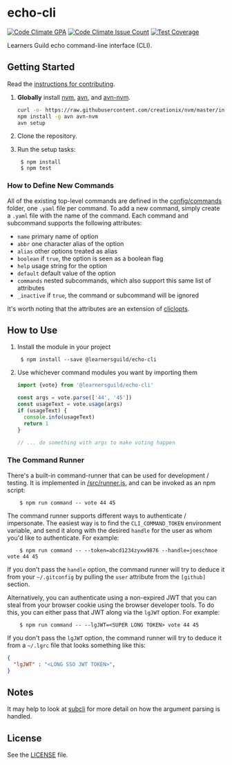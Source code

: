 # echo-cli

[![Code Climate GPA](https://codeclimate.com/repos/579a59533f9350008b001b86/badges/204a213385078563eb5d/gpa.svg)](https://codeclimate.com/repos/579a59533f9350008b001b86/feed)
[![Code Climate Issue Count](https://codeclimate.com/repos/579a59533f9350008b001b86/badges/204a213385078563eb5d/issue_count.svg)](https://codeclimate.com/repos/579a59533f9350008b001b86/feed)
[![Test Coverage](https://codeclimate.com/repos/579a59533f9350008b001b86/badges/204a213385078563eb5d/coverage.svg)](https://codeclimate.com/repos/579a59533f9350008b001b86/coverage)

Learners Guild echo command-line interface (CLI).


## Getting Started

Read the [instructions for contributing](./CONTRIBUTING.md).

1. **Globally** install [nvm][nvm], [avn][avn], and [avn-nvm][avn-nvm].

    ```bash
    curl -o- https://raw.githubusercontent.com/creationix/nvm/master/install.sh | bash
    npm install -g avn avn-nvm
    avn setup
    ```

2. Clone the repository.

3. Run the setup tasks:

        $ npm install
        $ npm test

### How to Define New Commands

All of the existing top-level commands are defined in the [config/commands](config/commands) folder, one `.yaml` file per command. To add a new command, simply create a `.yaml` file with the name of the command. Each command and subcommand supports the following attributes:

- `name` primary name of option
- `abbr` one character alias of the option
- `alias` other options treated as alias
- `boolean` if `true`, the option is seen as a boolean flag
- `help` usage string for the option
- `default` default value of the option
- `commands` nested subcommands, which also support this same list of attributes
- `_inactive` if `true`, the command or subcommand will be ignored

It's worth noting that the attributes are an extension of [cliclopts][cliclopts].

## How to Use

1. Install the module in your project

        $ npm install --save @learnersguild/echo-cli

2. Use whichever command modules you want by importing them

      ```javascript
      import {vote} from '@learnersguild/echo-cli'

      const args = vote.parse(['44', '45'])
      const usageText = vote.usage(args)
      if (usageText) {
        console.info(usageText)
        return 1
      }

      // ... do something with args to make voting happen
      ```

### The Command Runner

There's a built-in command-runner that can be used for development / testing. It is implemented in [/src/runner.js](/src/runner.js), and can be invoked as an npm script:

        $ npm run command -- vote 44 45

The command runner supports different ways to authenticate / impersonate. The easiest way is to find the `CLI_COMMAND_TOKEN` environment variable, and send it along with the desired `handle` for the user as whom you'd like to authenticate. For example:

        $ npm run command -- --token=abcd1234zyxw9876 --handle=joeschmoe vote 44 45

If you don't pass the `handle` option, the command runner will try to deduce it from your `~/.gitconfig` by pulling the `user` attribute from the `[github]` section.

Alternatively, you can authenticate using a non-expired JWT that you can steal from your browser cookie using the browser developer tools. To do this, you can either pass that JWT along via the `lgJWT` option. For example:

        $ npm run command -- --lgJWT=<SUPER LONG TOKEN> vote 44 45

If you don't pass the `lgJWT` option, the command runner will try to deduce it from a `~/.lgrc` file that looks something like this:

```json
{
  "lgJWT" : "<LONG SSO JWT TOKEN>",
}
```


## Notes

It may help to look at [subcli][subcli] for more detail on how the argument parsing is handled.

## License

See the [LICENSE](./LICENSE) file.


[subcli]: https://github.com/LearnersGuild/subcli
[cliclopts]: https://github.com/finnp/cliclopts
[nvm]: https://github.com/creationix/nvm
[avn]: https://github.com/wbyoung/avn
[avn-nvm]: https://github.com/wbyoung/avn-nvm
